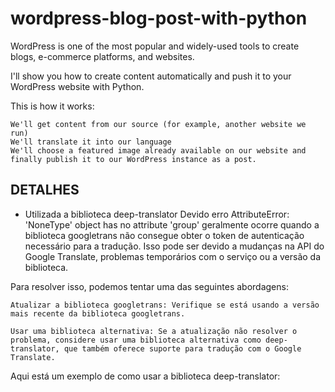 # wordpress-blog-post-with-python

WordPress is one of the most popular and widely-used tools to create blogs, e-commerce platforms, and websites.

I'll show you how to create content automatically and push it to your WordPress website with Python.

This is how it works:

    We'll get content from our source (for example, another website we run)
    We'll translate it into our language
    We'll choose a featured image already available on our website and finally publish it to our WordPress instance as a post.




## DETALHES
- Utilizada a biblioteca deep-translator
Devido erro AttributeError: 'NoneType' object has no attribute 'group' geralmente ocorre quando a biblioteca googletrans não consegue obter o token de autenticação necessário para a tradução. Isso pode ser devido a mudanças na API do Google Translate, problemas temporários com o serviço ou a versão da biblioteca.

Para resolver isso, podemos tentar uma das seguintes abordagens:

    Atualizar a biblioteca googletrans: Verifique se está usando a versão mais recente da biblioteca googletrans.

    Usar uma biblioteca alternativa: Se a atualização não resolver o problema, considere usar uma biblioteca alternativa como deep-translator, que também oferece suporte para tradução com o Google Translate.

Aqui está um exemplo de como usar a biblioteca deep-translator: